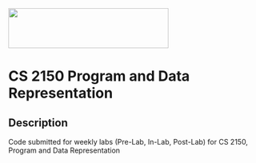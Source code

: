 <img src="https://user-images.githubusercontent.com/71230815/142028273-14bb9304-390b-4411-a06a-045072a96ffe.png" width="320" height="80">

# CS 2150 Program and Data Representation

## Description
Code submitted for weekly labs (Pre-Lab, In-Lab, Post-Lab) for CS 2150, Program and Data Representation
